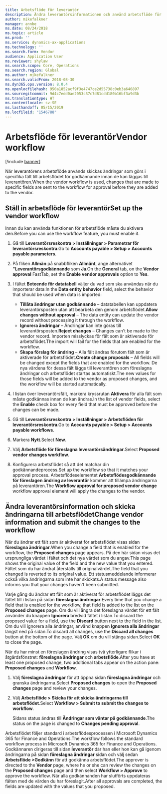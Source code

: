 ```yaml
---
title: Arbetsflöde för leverantör
description: Ändra leverantörsinformationen och använd arbetsflöde för att godkänna den.
author: mikefalkner
manager: annbe
ms.date: 08/24/2018
ms.topic: article
ms.prod: ''
ms.service: dynamics-ax-applications
ms.technology: ''
ms.search.form: Vendor
audience: Application User
ms.reviewer: shylaw
ms.search.scope: Core, Operations
ms.search.region: Global
ms.author: mikefalkner
ms.search.validFrom: 2018-08-30
ms.dyn365.ops.version: 8.0.4
ms.openlocfilehash: 950a1852acf9f3e4747ce2d55738c0eb3a646897
ms.sourcegitcommit: 9d4c7edd0ae2053c37c7d81cdd180b16bf3a9d3b
ms.translationtype: HT
ms.contentlocale: sv-SE
ms.lasthandoff: 05/15/2019
ms.locfileid: "1546788"
---
```

# <a name="vendor-workflow"></a><span data-ttu-id="8c70f-103">Arbetsflöde för leverantör</span><span class="sxs-lookup"><span data-stu-id="8c70f-103">Vendor workflow</span></span>

[!include [banner](../includes/banner.md)]

<span data-ttu-id="8c70f-104">När leverantörens arbetsflöde används skickas ändringar som görs i specifika fält till arbetsflödet för godkännande innan de kan läggas till leverantören.</span><span class="sxs-lookup"><span data-stu-id="8c70f-104">When the vendor workflow is used, changes that are made to specific fields are sent to the workflow for approval before they are added to the vendor.</span></span>

## <a name="set-up-the-vendor-workflow"></a><span data-ttu-id="8c70f-105">Ställ in arbetsflöde för leverantör</span><span class="sxs-lookup"><span data-stu-id="8c70f-105">Set up the vendor workflow</span></span>

<span data-ttu-id="8c70f-106">Innan du kan använda funktionen för arbetsflöde måste du aktivera den.</span><span class="sxs-lookup"><span data-stu-id="8c70f-106">Before you can use the workflow feature, you must enable it.</span></span>

1. <span data-ttu-id="8c70f-107">Gå till **Leverantörsreskontra \> Inställningar \> Parametrar för leverantörsreskontra**.</span><span class="sxs-lookup"><span data-stu-id="8c70f-107">Go to **Accounts payable \> Setup \> Accounts payable parameters**.</span></span>
2. <span data-ttu-id="8c70f-108">På fliken **Allmän** på snabbfliken **Allmänt**, ange alternativet **"Leverantörsgodkännande** som **Ja**.</span><span class="sxs-lookup"><span data-stu-id="8c70f-108">On the **General** tab, on the **Vendor approval** FastTab, set the **Enable vendor approvals** option to **Yes**.</span></span>
3. <span data-ttu-id="8c70f-109">I fältet **Beteende för datatabell** väljer du vad som ska användas när du importerar data:</span><span class="sxs-lookup"><span data-stu-id="8c70f-109">In the **Data entity behavior** field, select the behavior that should be used when data is imported:</span></span>

    - <span data-ttu-id="8c70f-110">**Tillåta ändringar utan godkännande** – datatabellen kan uppdatera leverantörsposten utan att bearbeta den genom arbetsflödet.</span><span class="sxs-lookup"><span data-stu-id="8c70f-110">**Allow changes without approval** – The data entity can update the vendor record without processing it through the workflow.</span></span>
    - <span data-ttu-id="8c70f-111">**Ignorera ändringar** – Ändringar kan inte göras till leverantörsposten.</span><span class="sxs-lookup"><span data-stu-id="8c70f-111">**Reject changes** – Changes can't be made to the vendor record.</span></span> <span data-ttu-id="8c70f-112">Importen misslyckas för fält som är aktiverade för arbetsflödet.</span><span class="sxs-lookup"><span data-stu-id="8c70f-112">The import will fail for the fields that are enabled for the workflow.</span></span>
    - <span data-ttu-id="8c70f-113">**Skapa förslag för ändring** – Alla fält ändras förutom fält som är aktiverade för arbetsflödet.</span><span class="sxs-lookup"><span data-stu-id="8c70f-113">**Create change proposals** – All fields will be changed except the fields that are enabled for the workflow.</span></span> <span data-ttu-id="8c70f-114">De nya värdena för dessa fält läggs till leverantören som föreslagna ändringar och arbetsflödet startas automatiskt.</span><span class="sxs-lookup"><span data-stu-id="8c70f-114">The new values for those fields will be added to the vendor as proposed changes, and the workflow will be started automatically.</span></span>

4. <span data-ttu-id="8c70f-115">I listan över leverantörsfält, markera kryssrutan **Aktivera** för alla fält som måste godkännas innan de kan ändras.</span><span class="sxs-lookup"><span data-stu-id="8c70f-115">In the list of vendor fields, select the **Enable** check box for every field that must be approved before the changes can be made.</span></span>
5. <span data-ttu-id="8c70f-116">Gå till **Leverantörsreskontra \> Inställningar \> Arbetsflöden för leverantörsreskontra**.</span><span class="sxs-lookup"><span data-stu-id="8c70f-116">Go to **Accounts payable \> Setup \> Accounts payable workflows**.</span></span>
6. <span data-ttu-id="8c70f-117">Markera **Nytt**.</span><span class="sxs-lookup"><span data-stu-id="8c70f-117">Select **New**.</span></span>
7. <span data-ttu-id="8c70f-118">Välj **Arbetsflöde för föreslagna leverantörsändringar**.</span><span class="sxs-lookup"><span data-stu-id="8c70f-118">Select **Proposed vendor changes workflow**.</span></span> 
8. <span data-ttu-id="8c70f-119">Konfigurera arbetsflödet så att det matchar din godkännandeprocess.</span><span class="sxs-lookup"><span data-stu-id="8c70f-119">Set up the workflow so that it matches your approval process.</span></span> <span data-ttu-id="8c70f-120">Arbetsflödeselementet **Arbetsflödesgodkännande för föreslagen ändring av leverantör** kommer att tillämpa ändringarna på leverantören.</span><span class="sxs-lookup"><span data-stu-id="8c70f-120">The **Workflow approval for proposed vendor change** workflow approval element will apply the changes to the vendor.</span></span>

## <a name="change-vendor-information-and-submit-the-changes-to-the-workflow"></a><span data-ttu-id="8c70f-121">Ändra leverantörsinformation och skicka ändringarna till arbetsflödet</span><span class="sxs-lookup"><span data-stu-id="8c70f-121">Change vendor information and submit the changes to the workflow</span></span>

<span data-ttu-id="8c70f-122">När du ändrar ett fält som är aktiverat för arbetsflödet visas sidan **föreslagna ändringar**.</span><span class="sxs-lookup"><span data-stu-id="8c70f-122">When you change a field that is enabled for the workflow, the **Proposed changes** page appears.</span></span> <span data-ttu-id="8c70f-123">På den här sidan visas det ursprungliga värdet i fältet och det nya värdet som du angav.</span><span class="sxs-lookup"><span data-stu-id="8c70f-123">This page shows the original value of the field and the new value that you entered.</span></span> <span data-ttu-id="8c70f-124">Fältet som du har ändrat återställs till originalvärdet.</span><span class="sxs-lookup"><span data-stu-id="8c70f-124">The field that you changed is reverted to its original value.</span></span> <span data-ttu-id="8c70f-125">Ett statusmeddelande informerar också vilka ändringarna som inte har skickats.</span><span class="sxs-lookup"><span data-stu-id="8c70f-125">A status message also informs you that your changes haven't been submitted.</span></span> 

<span data-ttu-id="8c70f-126">Varje gång du ändrar ett fält som är aktiverat för arbetsflödet läggs det fältet till i listan på sidan **föreslagna ändringar**.</span><span class="sxs-lookup"><span data-stu-id="8c70f-126">Every time that you change a field that is enabled for the workflow, that field is added to the list on the **Proposed changes** page.</span></span> <span data-ttu-id="8c70f-127">Om du vill ångra det föreslagna värdet för ett fält använder du knappen **Ignorera** bredvid fältet i listan.</span><span class="sxs-lookup"><span data-stu-id="8c70f-127">To discard the proposed value for a field, use the **Discard** button next to the field in the list.</span></span> <span data-ttu-id="8c70f-128">Om du vill ignorera alla ändringar, använd knappen **Ignorera alla ändringar** längst ned på sidan.</span><span class="sxs-lookup"><span data-stu-id="8c70f-128">To discard all changes, use the **Discard all changes** button at the bottom of the page.</span></span> <span data-ttu-id="8c70f-129">Välj **OK** om du vill stänga sidan.</span><span class="sxs-lookup"><span data-stu-id="8c70f-129">Select **OK** to close the page.</span></span>

<span data-ttu-id="8c70f-130">När du har minst en föreslagen ändring visas två ytterligare flikar i åtgärdsfönstret: **föreslagna ändringar** och **arbetsflöde**.</span><span class="sxs-lookup"><span data-stu-id="8c70f-130">After you have at least one proposed change, two additional tabs appear on the action pane: **Proposed changes** and **Workflow**.</span></span>

1. <span data-ttu-id="8c70f-131">Välj **föreslagna ändringar** för att öppna sidan **föreslagna ändringar** och granska ändringarna.</span><span class="sxs-lookup"><span data-stu-id="8c70f-131">Select **Proposed changes** to open the **Proposed changes** page and review your changes.</span></span>
2. <span data-ttu-id="8c70f-132">Välj **Arbetsflöde \> Skicka för att skicka ändringarna till arbetsflödet**.</span><span class="sxs-lookup"><span data-stu-id="8c70f-132">Select **Workflow \> Submit to submit the changes to workflow**.</span></span>

    <span data-ttu-id="8c70f-133">Sidans status ändras till **Ändringar som väntar på godkännande**.</span><span class="sxs-lookup"><span data-stu-id="8c70f-133">The status on the page is changed to **Changes pending approval**.</span></span>

<span data-ttu-id="8c70f-134">Arbetsflödet följer standard i arbetsflödesprocessen i Microsoft Dynamics 365 for Finance and Operations.</span><span class="sxs-lookup"><span data-stu-id="8c70f-134">The workflow follows the standard workflow process in Microsoft Dynamics 365 for Finance and Operations.</span></span> <span data-ttu-id="8c70f-135">Godkännaren dirigeras till sidan **leverantör** där han eller hon kan gå igenom ändringarna på sidan **föreslagna ändringar** sidan och välj sedan **Arbetsflöde \>Godkänn** för att godkänna arbetsflödet.</span><span class="sxs-lookup"><span data-stu-id="8c70f-135">The approver is directed to the **Vendor** page, where he or she can review the changes on the **Proposed changes** page and then select **Workflow \> Approve** to approve the workflow.</span></span> <span data-ttu-id="8c70f-136">När alla godkännanden har slutförts uppdateras fälten med de värden du har föreslagit.</span><span class="sxs-lookup"><span data-stu-id="8c70f-136">After all approvals are completed, the fields are updated with the values that you proposed.</span></span>
